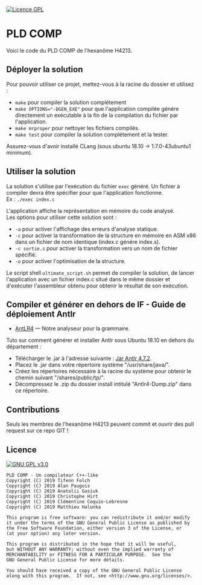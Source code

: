 [![Licence GPL](http://img.shields.io/badge/license-GPL-green.svg)](http://www.gnu.org/licenses/quick-guide-gplv3.fr.html)

# PLD COMP

Voici le code du PLD COMP de l'hexanôme H4213.

## Déployer la solution

Pour pouvoir utiliser ce projet, mettez-vous à la racine du dossier et utilisez :
<ul>
<li><code>make</code> pour compiler la solution complétement</li>
<li><code>make OPTIONS="-DGEN_EXE"</code> pour que l'application compilée génére directement un exécutable à la fin de la compilation du fichier par l'application.</li>
<li><code>make mrproper</code> pour nettoyer les fichiers compilés.</li>
<li><code>make test</code> pour compiler la solution complétement et la tester.</li>
</ul>

Assurez-vous d'avoir installé CLang (sous ubuntu 18.10 -> 1:7.0-43ubuntu1 minimum).

## Utiliser la solution

La solution s'utilise par l'exécution du fichier <code>exec</code> généré. 
Un fichier à compiler devra être spécifier pour que l'application fonctionne. 
<br/>Ex : <code>./exec index.c</code><br/>

L'application affiche la représentation en mémoire du code analysé.<br/>
Les options pour utiliser cette solution sont :
<ul>
<li><code>-a</code> pour activer l'affichage des erreurs d'analyse statique.</li>
<li><code>-c</code> pour activer la transformation de la structure en mémoire en ASM x86 dans un fichier de nom identique (index.c génére index.s).</li>
<li><code>-c sortie.s</code> pour activer la transformation vers un nom de fichier spécifié.</li>
<li><code>-o</code> pour activer l'optimisation de la structure.</li>
</ul>

Le script shell <code>ultimate_script.sh</code> permet de compiler la solution, de lancer l'application avec un fichier index.c situé dans le même dossier et d'exécuter l'assembleur obtenu pour obtenir le résultat de son exécution.

## Compiler et générer en dehors de IF - Guide de déploiement Antlr

- [AntLR4](https://github.com/antlr/antlr4) &mdash; Notre analyseur pour la grammaire.

Tuto sur comment générer et installer Antlr sous Ubuntu 18.10 en dehors du département :
- Télécharger le .jar à l'adresse suivante : [Jar Antlr 4.7.2](https://www.antlr.org/download/antlr-4.7.2-complete.jar).
- Placez le .jar dans votre répertoire système "/usr/share/java/".
- Créez les répertoires nécessaire à la racine du système pour obtenir le chemin suivant "/shares/public/tp/".
- Décompressez le .zip du dossier install intitulé "Antlr4-Dump.zip" dans ce répertoire.

## Contributions

Seuls les membres de l'hexanôme H4213 peuvent commit et ouvrir des pull request sur ce repo GIT ! 

## Licence

[![GNU GPL v3.0](http://www.gnu.org/graphics/gplv3-127x51.png)](http://www.gnu.org/licenses/gpl.html)

```
PLD COMP - Un compilateur C++-like
Copyright (C) 2019 Tifenn Folch
Copyright (C) 2019 Alan Paugois
Copyright (C) 2019 Anatolii Gasiuk
Copyright (C) 2019 Christophe Hirt
Copyright (C) 2019 Clémentine Coquio-Lebresne
Copyright (C) 2019 Matthieu Halunka

This program is free software: you can redistribute it and/or modify
it under the terms of the GNU General Public License as published by
the Free Software Foundation, either version 3 of the License, or
(at your option) any later version.

This program is distributed in the hope that it will be useful,
but WITHOUT ANY WARRANTY; without even the implied warranty of
MERCHANTABILITY or FITNESS FOR A PARTICULAR PURPOSE.  See the
GNU General Public License for more details.

You should have received a copy of the GNU General Public License
along with this program.  If not, see <http://www.gnu.org/licenses/>.
